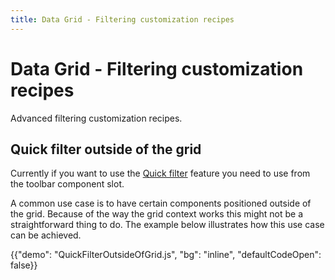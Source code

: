 ```yaml
---
title: Data Grid - Filtering customization recipes
---
```


# Data Grid - Filtering customization recipes

<p class="description">Advanced filtering customization recipes.</p>

## Quick filter outside of the grid

Currently if you want to use the [Quick filter](/x/react-data-grid/filtering/quick-filter/) feature you need to use from the toolbar component slot.

A common use case is to have certain components positioned outside of the grid. Because of the way the grid context works this might not be a straightforward thing to do. The example below illustrates how this use case can be achieved.

{{"demo": "QuickFilterOutsideOfGrid.js", "bg": "inline", "defaultCodeOpen": false}}
